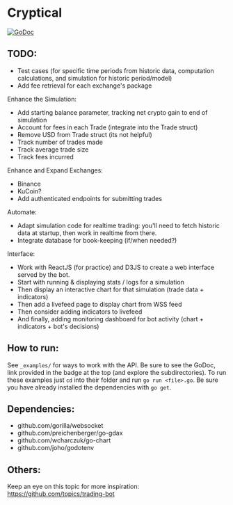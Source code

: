 # Cryptical
[![GoDoc](https://godoc.org/github.com/dfontana/Cryptical?status.svg)](https://godoc.org/github.com/dfontana/Cryptical)

## TODO:
- Test cases (for specific time periods from historic data, computation calculations, and simulation for historic period/model)
- Add fee retrieval for each exchange's package

Enhance the Simulation:
- Add starting balance parameter, tracking net crypto gain to end of simulation
- Account for fees in each Trade (integrate into the Trade struct)
- Remove USD from Trade struct (its not helpful)
- Track number of trades made
- Track average trade size
- Track fees incurred
 
Enhance and Expand Exchanges:
- Binance
- KuCoin?
- Add authenticated endpoints for submitting trades

Automate:
- Adapt simulation code for realtime trading: you'll need to fetch historic data at startup, then work in realtime from there.
- Integrate database for book-keeping (if/when needed?)

Interface:
- Work with ReactJS (for practice) and D3JS to create a web interface served by the bot.
 - Start with running & displaying stats / logs for a simulation
 - Then display an interactive chart for that simulation (trade data + indicators)
 - Then add a livefeed page to display chart from WSS feed
 - Then consider adding indicators to livefeed
 - And finally, adding monitoring dashboard for bot activity (chart + indicators + bot's decisions)

## How to run:
See `_examples/` for ways to work with the API. Be sure to see the GoDoc, link provided in the badge at the top (and explore the subdirectories). To run these examples just `cd` into their folder and run `go run <file>.go`. Be sure you have already installed the dependencies with `go get`.

## Dependencies:
- github.com/gorilla/websocket
- github.com/preichenberger/go-gdax
- github.com/wcharczuk/go-chart
- github.com/joho/godotenv

## Others: 
Keep an eye on this topic for more inspiration: https://github.com/topics/trading-bot

